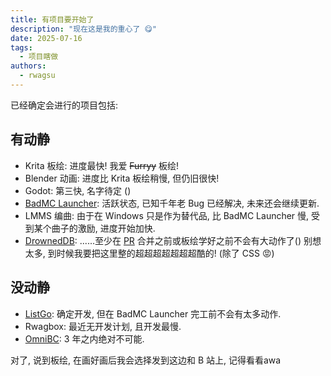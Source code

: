 ```yaml
---
title: 有项目要开始了
description: "现在这是我的重心了 😋"
date: 2025-07-16
tags:
  - 项目瞎做
authors:
  - rwagsu
---
```

已经确定会进行的项目包括:
## 有动静
- Krita 板绘: 进度最快! 我爱 ~~Furryy~~ 板绘!
- Blender 动画: 进度比 Krita 板绘稍慢, 但仍旧很快!
- Godot: 第三快, 名字待定 ()
- [BadMC Launcher](https://github.com/BadBC-Studio/BadMC_Launcher): 活跃状态, 已知千年老 Bug 已经解决, 未来还会继续更新.
- LMMS 编曲: 由于在 Windows 只是作为替代品, 比 BadMC Launcher 慢, 受到某个曲子的激励, 进度开始加快.
- [DrownedDB](https://github.com/Rwagsu/DrownedDB): ......至少在 [PR](https://github.com/ocavue/starlight-theme-nova/pull/89) 合并之前或板绘学好之前不会有大动作了()
  别想太多, 到时候我要把这里整的超超超超超超超酷的! (除了 CSS 😡)

## 没动静
- [ListGo](https://github.com/Rwagsu/ListGo): 确定开发, 但在 BadMC Launcher 完工前不会有太多动作.
- Rwagbox: 最近无开发计划, 且开发最慢.
- [OmniBC](https://github.com/BadBC-Studio/OmniBC): 3 年之内绝对不可能.

对了, 说到板绘, 在画好画后我会选择发到这边和 B 站上, 记得看看awa